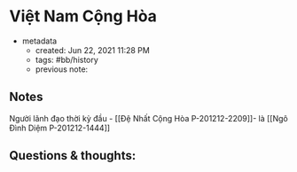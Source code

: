 # Việt Nam Cộng Hòa

- metadata
	- created: Jun 22, 2021 11:28 PM
	- tags: #bb/history
	- previous note:

## Notes
Người lãnh đạo thời kỳ đầu - [[Đệ Nhất Cộng Hòa P-201212-2209]]-  là [[Ngô Đình Diệm P-201212-1444]]

## Questions & thoughts:

